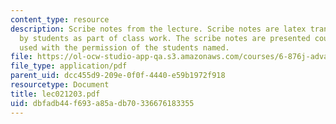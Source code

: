 ```yaml
---
content_type: resource
description: Scribe notes from the lecture. Scribe notes are latex transcriptions
  by students as part of class work. The scribe notes are presented courtesy of and
  used with the permission of the students named.
file: https://ol-ocw-studio-app-qa.s3.amazonaws.com/courses/6-876j-advanced-topics-in-cryptography-spring-2003/dbfadb44f693a85adb70336676183355_lec021203.pdf
file_type: application/pdf
parent_uid: dcc455d9-209e-0f0f-4440-e59b1972f918
resourcetype: Document
title: lec021203.pdf
uid: dbfadb44-f693-a85a-db70-336676183355
---
```

